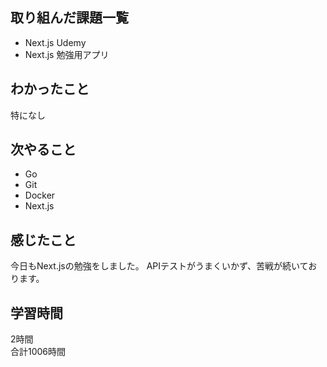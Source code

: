 ## 取り組んだ課題一覧
- Next.js Udemy
- Next.js 勉強用アプリ

## わかったこと
特になし

## 次やること
- Go
- Git
- Docker
- Next.js

## 感じたこと
今日もNext.jsの勉強をしました。
APIテストがうまくいかず、苦戦が続いております。

## 学習時間
2時間<br />
合計1006時間
